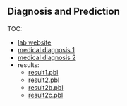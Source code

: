 
## Diagnosis and Prediction

TOC:
  - [lab website](https://ai.ia.agh.edu.pl/wiki/en:dydaktyka:problog:lab1)
  - [medical diagnosis 1](assignment1b.pbl)
  - [medical diagnosis 2](assignment1c.pbl)
  - results:
    - [result1.pbl](result1.pbl)
    - [result2.pbl](result2.pbl)
    - [result2b.pbl](result2b.pbl)
    - [result2c.pbl](result2c.pbl)
